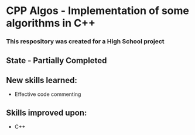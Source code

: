 # CPP Algos - Implementation of some algorithms in C++
### This respository was created for a High School project
## State - Partially Completed
## New skills learned:
* Effective code commenting
## Skills improved upon:
* C++
